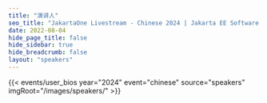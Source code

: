 ```yaml
---
title: "演讲人"
seo_title: "JakartaOne Livestream - Chinese 2024 | Jakarta EE Software | Cloud Native"
date: 2022-08-04
hide_page_title: false
hide_sidebar: true
hide_breadcrumb: false
layout: "speakers"
---
```


{{< events/user_bios year="2024" event="chinese" source="speakers" imgRoot="/images/speakers/" >}}
